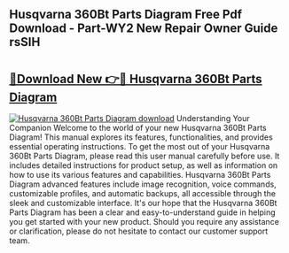 ## Husqvarna 360Bt Parts Diagram Free Pdf Download - Part-WY2 New Repair Owner Guide rsSIH

# <h2><a href="http://dfreml.blite.top/?on=Husqvarna+360Bt+Parts+Diagram">🔗Download New 👉🔴 Husqvarna 360Bt Parts Diagram</a></h2>

[![Husqvarna 360Bt Parts Diagram download](https://i.imgur.com/lujVjoI.png)](http://dfreml.blite.top/?on=Husqvarna+360Bt+Parts+Diagram)
Understanding Your Companion Welcome to the world of your new Husqvarna 360Bt Parts Diagram! This manual explores its features, functionalities, and provides essential operating instructions. To get the most out of your Husqvarna 360Bt Parts Diagram, please read this user manual carefully before use. It includes detailed instructions for product setup, as well as information on how to use its various features and capabilities. Husqvarna 360Bt Parts Diagram advanced features include image recognition, voice commands, customizable profiles, and automatic backups, all accessible through the sleek and customizable interface. It's our hope that the Husqvarna 360Bt Parts Diagram has been a clear and easy-to-understand guide in helping you get started with your new product. Should you require any assistance or clarification, please do not hesitate to contact our customer support team.
